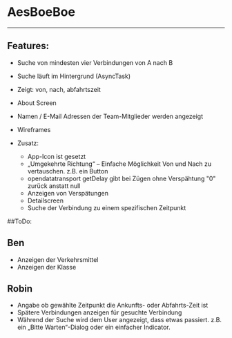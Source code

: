 # AesBoeBoe
----

Features:
---------

 - Suche von mindesten vier Verbindungen von A nach B
 - Suche läuft im Hintergrund (AsyncTask)
 - Zeigt: von, nach, abfahrtszeit
 - About Screen
 - Namen / E-Mail Adressen der Team-Mitglieder werden angezeigt
 - Wireframes
 
 - Zusatz:
    - App-Icon ist gesetzt
    - „Umgekehrte Richtung“ – Einfache Möglichkeit Von und Nach zu vertauschen. z.B. ein Button
    - opendatatransport getDelay gibt bei Zügen ohne Verspähtung "0" zurück anstatt null
    - Anzeigen von Verspätungen
    - Detailscreen
    - Suche der Verbindung zu einem spezifischen Zeitpunkt

##ToDo:

Ben
---
   - Anzeigen der Verkehrsmittel
   - Anzeigen der Klasse
   

Robin
-----
 - Angabe ob gewählte Zeitpunkt die Ankunfts- oder Abfahrts-Zeit ist
 - Spätere Verbindungen anzeigen für gesuchte Verbindung
 - Während der Suche wird dem User angezeigt, dass etwas passiert. z.B. ein „Bitte Warten“-Dialog oder ein einfacher Indicator.
  

